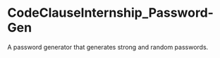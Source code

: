 # CodeClauseInternship_Password-Gen
A password generator that generates strong and random passwords.
